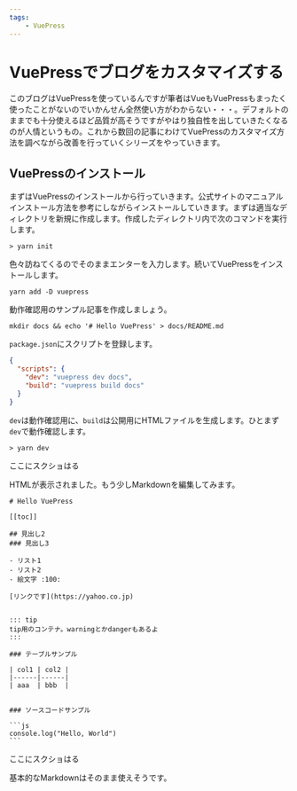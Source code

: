```yaml
---
tags:
    - VuePress
---
```

# VuePressでブログをカスタマイズする

このブログはVuePressを使っているんですが筆者はVueもVuePressもまったく使ったことがないのでいかんせん全然使い方がわからない・・・。デフォルトのままでも十分使えるほど品質が高そうですがやはり独自性を出していきたくなるのが人情というもの。これから数回の記事にわけてVuePressのカスタマイズ方法を調べながら改善を行っていくシリーズをやっていきます。

## VuePressのインストール

まずはVuePressのインストールから行っていきます。公式サイトのマニュアルインストール方法を参考にしながらインストールしていきます。まずは適当なディレクトリを新規に作成します。作成したディレクトリ内で次のコマンドを実行します。

```
> yarn init
```

色々訪ねてくるのでそのままエンターを入力します。続いてVuePressをインストールします。

```
yarn add -D vuepress
```

動作確認用のサンプル記事を作成しましょう。

```
mkdir docs && echo '# Hello VuePress' > docs/README.md
```

`package.json`にスクリプトを登録します。

```json
{
  "scripts": {
    "dev": "vuepress dev docs",
    "build": "vuepress build docs"
  }
}
```

`dev`は動作確認用に、`build`は公開用にHTMLファイルを生成します。ひとまず`dev`で動作確認します。

```
> yarn dev
```

ここにスクショはる

HTMLが表示されました。もう少しMarkdownを編集してみます。

~~~
# Hello VuePress

[[toc]]

## 見出し2
### 見出し3

- リスト1
- リスト2
- 絵文字 :100:

[リンクです](https://yahoo.co.jp)


::: tip
tip用のコンテナ。warningとかdangerもあるよ
:::

### テーブルサンプル

| col1 | col2 |
|------|------|
| aaa  | bbb  |


### ソースコードサンプル

```js
console.log("Hello, World")
```
~~~

ここにスクショはる

基本的なMarkdownはそのまま使えそうです。
